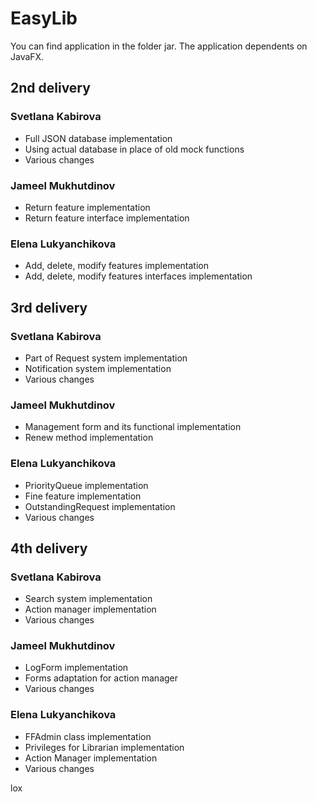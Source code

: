 # EasyLib

You can find application in the folder jar.
The application dependents on JavaFX.

## 2nd delivery

### Svetlana Kabirova
* Full JSON database implementation
* Using actual database
in place of old mock functions
* Various changes

### Jameel Mukhutdinov
* Return feature implementation
* Return feature interface implementation

### Elena Lukyanchikova
* Add, delete, modify features implementation
* Add, delete, modify features interfaces implementation


## 3rd delivery

### Svetlana Kabirova
* Part of Request system implementation
* Notification system implementation
* Various changes
### Jameel Mukhutdinov
* Management form and its functional implementation
* Renew method implementation
### Elena Lukyanchikova
* PriorityQueue implementation
* Fine feature implementation
* OutstandingRequest implementation
* Various changes

## 4th delivery

### Svetlana Kabirova
* Search system implementation
* Action manager implementation
* Various changes

### Jameel Mukhutdinov
* LogForm implementation
* Forms adaptation for action manager
* Various changes

### Elena Lukyanchikova
* FFAdmin class implementation
* Privileges for Librarian implementation
* Action Manager implementation
* Various changes

lox
